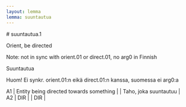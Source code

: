 ```yaml
---
layout: lemma
lemma: suuntautua
---
```


<div class="sense">
# <span class="sensename">suuntautua.1</span>

<span class="description">Orient, be directed</span>

Note: not in sync with orient.01 or direct.01, no arg0 in Finnish

<span class="description">Suuntautua</span>

Huom! Ei synkr. orient.01:n eikä direct.01:n kanssa, suomessa ei arg0:a

A1 | Entity being directed towards something |   | Taho, joka suuntautuu |  
A2 | DIR |   | DIR |  

</div>

